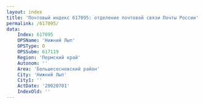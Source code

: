 ```yaml
---
layout: index
title: 'Почтовый индекс 617095: отделение почтовой связи Почты России'
permalink: /617095/
data:
    Index: 617095
    OPSName: 'Нижний Лып'
    OPSType: О
    OPSSubm: 617119
    Region: 'Пермский край'
    Autonom: ''
    Area: 'Большесосновский район'
    City: 'Нижний Лып'
    City1: ''
    ActDate: '20020701'
    IndexOld: ''
---
```

